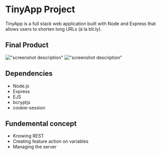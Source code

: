 # TinyApp Project

TinyApp is a full stack web application built with Node and Express that allows users to shorten long URLs (à la bit.ly).

## Final Product

!["screenshot description"]()
!["screenshot description"](#)

## Dependencies

- Node.js
- Express
- EJS
- bcryptjs
- cookie-session

## Fundemental concept

* Knowing REST 
* Creating feature action on variables
* Managing the server 
